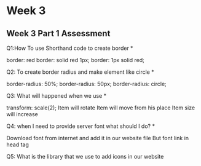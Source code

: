 # Week 3


## Week 3 Part 1 Assessment

Q1:How To use Shorthand code to create border *

border: red
border: solid red 1px;
border: 1px solid red;

Q2: To create border radius and make element like circle  *

border-radius: 50%;
border-radius: 50px;
border-radius: circle;

Q3: What will happened when we use *

transform: scale(2); 
Item will rotate
Item will move from his place
Item size will increase

Q4: when I need to provide server font what should I do? *

Download font from internet and add it in our website file
But font link in head tag


Q5: What is the library that we use to add icons in our website

